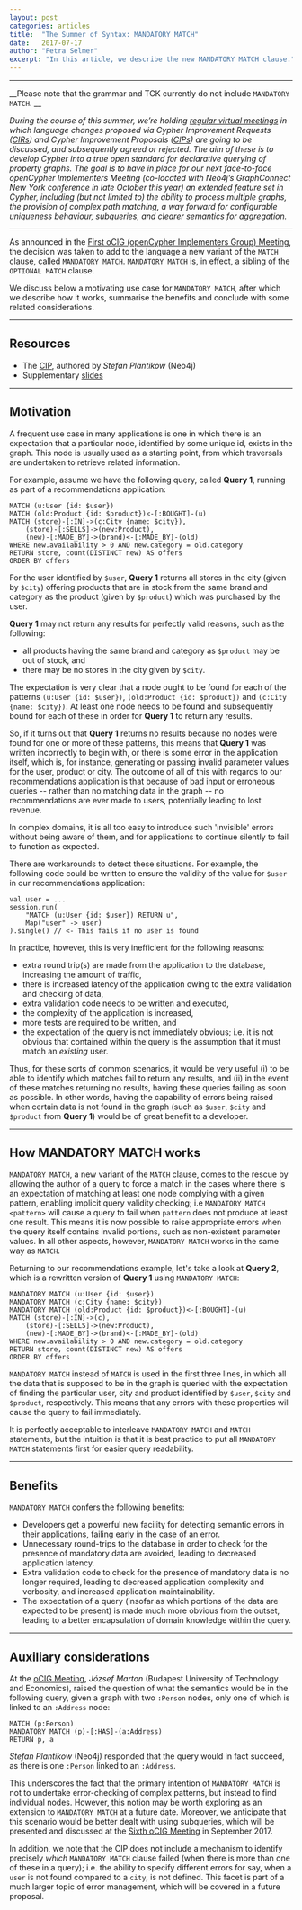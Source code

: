 ```yaml
---
layout: post
categories: articles
title:  "The Summer of Syntax: MANDATORY MATCH"
date:   2017-07-17
author: "Petra Selmer"
excerpt: "In this article, we describe the new MANDATORY MATCH clause."
---
```


---
__Please note that the grammar and TCK currently do not include `MANDATORY MATCH`. __

_During the course of this summer, we’re holding [regular virtual meetings](http://www.opencypher.org/events) in which language changes proposed via Cypher Improvement Requests ([CIRs](https://github.com/opencypher/openCypher/issues?q=is%3Aopen+is%3Aissue+label%3ACIR)) and Cypher Improvement Proposals ([CIPs](http://www.opencypher.org/cips/)) are going to be discussed, and subsequently agreed or rejected._
_The aim of these is to develop Cypher into a true open standard for declarative querying of property graphs._
_The goal is to have in place for our next face-to-face openCypher Implementers Meeting (co-located with Neo4j’s GraphConnect New York conference in late October this year) an extended feature set in Cypher, including (but not limited to) the ability to process multiple graphs, the provision of complex path matching, a way forward for configurable uniqueness behaviour, subqueries, and clearer semantics for aggregation._

---

As announced in the [First oCIG (openCypher Implementers Group) Meeting](http://www.opencypher.org/event/2017/06/22/ocig1/), the decision was taken to add to the language a new variant of the `MATCH` clause, called `MANDATORY MATCH`.
`MANDATORY MATCH` is, in effect, a sibling of the `OPTIONAL MATCH` clause.

We discuss below a motivating use case for `MANDATORY MATCH`, after which we describe how it works, summarise the benefits and conclude with some related considerations.

---

## Resources

* The [CIP](https://github.com/opencypher/openCypher/blob/master/cip/1.accepted/CIP2016-01-26-mandatory-match.adoc), authored by _Stefan Plantikow_ (Neo4j)
* Supplementary [slides](https://s3.amazonaws.com/artifacts.opencypher.org/website/ocim2/slides/10-00+MANDATORY+MATCH+%5BDONE%5D.pdf)

---

## Motivation


A frequent use case in many applications is one in which there is an expectation that a particular node, identified by some unique id, exists in the graph.
This node is usually used as a starting point, from which traversals are undertaken to retrieve related information.

For example, assume we have the following query, called __Query 1__, running as part of a recommendations application:

~~~~
MATCH (u:User {id: $user})
MATCH (old:Product {id: $product})<-[:BOUGHT]-(u)
MATCH (store)-[:IN]->(c:City {name: $city}),
    (store)-[:SELLS]->(new:Product),
    (new)-[:MADE_BY]->(brand)<-[:MADE_BY]-(old)
WHERE new.availability > 0 AND new.category = old.category
RETURN store, count(DISTINCT new) AS offers
ORDER BY offers
~~~~

For the user identified by `$user`, __Query 1__ returns all stores in the city (given by `$city`) offering products that are in stock from the same brand and category as the product (given by `$product`) which was purchased by the user.

__Query 1__ may not return any results for perfectly valid reasons, such as the following:

* all products having the same brand and category as `$product` may be out of stock, and
* there may be no stores in the city given by `$city`.


The expectation is very clear that a node ought to be found for each of the patterns `(u:User {id: $user})`, `(old:Product {id: $product})` and `(c:City {name: $city})`.
At least one node needs to be found and subsequently bound for each of these in order for __Query 1__ to return any results.

So, if it turns out that __Query 1__ returns no results because no nodes were found for one or more of these patterns, this means that __Query 1__ was written incorrectly to begin with, or there is some error in the application itself, which is, for instance, generating or passing invalid parameter values for the user, product or city.
The outcome of all of this with regards to our recommendations application is that because of bad input or erroneous queries -- rather than no matching data in the graph -- no recommendations are ever made to users, potentially leading to lost revenue.

In complex domains, it is all too easy to introduce such 'invisible' errors without being aware of them, and for applications to continue silently to fail to function as expected.

There are workarounds to detect these situations.
For example, the following code could be written to ensure the validity of the value for `$user` in our recommendations application:

~~~~
val user = ...
session.run(
    "MATCH (u:User {id: $user}) RETURN u",
    Map("user" -> user)
).single() // <- This fails if no user is found
~~~~

In practice, however, this is very inefficient for the following reasons:

* extra round trip(s) are made from the application to the database, increasing the amount of traffic,
* there is increased latency of the application owing to the extra validation and checking of data,
* extra validation code needs to be written and executed,
* the complexity of the application is increased,
* more tests are required to be written, and
* the expectation of the query is not immediately obvious; i.e. it is not obvious that contained within the query is the assumption that it must match an _existing_ user.


Thus, for these sorts of common scenarios, it would be very useful (i) to be able to identify which matches fail to return any results, and (ii) in the event of these matches returning no results, having these queries failing as soon as possible.
In other words, having the capability of errors being raised when certain data is not found in the graph (such as `$user`, `$city` and `$product` from __Query 1__) would be of great benefit to a developer.

---

## How MANDATORY MATCH works


`MANDATORY MATCH`, a new variant of the `MATCH` clause, comes to the rescue by allowing the author of a query to force a match in the cases where there is an expectation of matching at least one node complying with a given pattern, enabling implicit query validity checking; i.e `MANDATORY MATCH <pattern>` will cause a query to fail when `pattern` does not produce at least one result.
This means it is now possible to raise appropriate errors when the query itself contains invalid portions, such as non-existent parameter values.
In all other aspects, however, `MANDATORY MATCH` works in the same way as `MATCH`.

Returning to our recommendations example, let's take a look at __Query 2__, which is a rewritten version of __Query 1__ using `MANDATORY MATCH`:

~~~~
MANDATORY MATCH (u:User {id: $user})
MANDATORY MATCH (c:City {name: $city})
MANDATORY MATCH (old:Product {id: $product})<-[:BOUGHT]-(u)
MATCH (store)-[:IN]->(c),
    (store)-[:SELLS]->(new:Product),
    (new)-[:MADE_BY]->(brand)<-[:MADE_BY]-(old)
WHERE new.availability > 0 AND new.category = old.category
RETURN store, count(DISTINCT new) AS offers
ORDER BY offers
~~~~

`MANDATORY MATCH` instead of `MATCH` is used in the first three lines, in which all the data that is supposed to be in the graph is queried with the expectation of finding the particular user, city and product identified by `$user`, `$city` and `$product`, respectively.
This means that any errors with these properties will cause the query to fail immediately.

It is perfectly acceptable to interleave `MANDATORY MATCH` and `MATCH` statements, but the intuition is that it is best practice to put all `MANDATORY MATCH` statements first for easier query readability.

---

## Benefits

`MANDATORY MATCH` confers the following benefits:

* Developers get a powerful new facility for detecting semantic errors in their applications, failing early in the case of an error.
* Unnecessary round-trips to the database in order to check for the presence of mandatory data are avoided, leading to decreased application latency.
* Extra validation code to check for the presence of mandatory data is no longer required, leading to decreased application complexity and verbosity, and increased application maintainability.
* The expectation of a query (insofar as which portions of the data are expected to be present) is made much more obvious from the outset, leading to a better encapsulation of domain knowledge within the query.

---

## Auxiliary considerations

At the [oCIG Meeting](http://www.opencypher.org/event/2017/06/22/ocig1/), _József Marton_ (Budapest University of Technology and Economics), raised the question of what the semantics would be in the following query, given a graph with two `:Person` nodes, only one of which is linked to an `:Address` node:

~~~~
MATCH (p:Person)
MANDATORY MATCH (p)-[:HAS]-(a:Address)
RETURN p, a
~~~~

_Stefan Plantikow_ (Neo4j) responded that the query would in fact succeed, as there is one `:Person` linked to an `:Address`.

This underscores the fact that the primary intention of `MANDATORY MATCH` is not to undertake error-checking of complex patterns, but instead to find individual nodes.
However, this notion may be worth exploring as an extension to `MANDATORY MATCH` at a future date.
Moreover, we anticipate that this scenario would be better dealt with using subqueries, which will be presented and discussed at the [Sixth oCIG Meeting](http://www.opencypher.org/event/2017/10/19/ocig6) in September 2017.


In addition, we note that the CIP does not include a mechanism to identify precisely _which_ `MANDATORY MATCH` clause failed (when there is more than one of these in a query); i.e. the ability to specify different errors for say, when a `user` is not found compared to a `city`, is not defined.
This facet is part of a much larger topic of error management, which will be covered in a future proposal.
